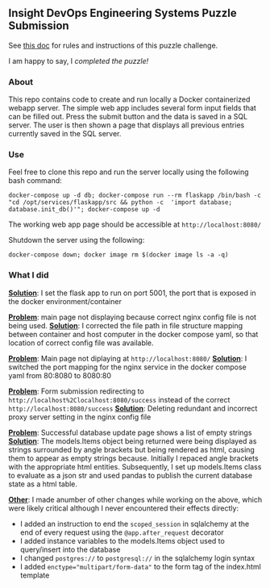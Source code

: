 ## Insight DevOps Engineering Systems Puzzle Submission

See [this doc](</Original Instructions.md>) for rules and instructions of this puzzle challenge.

I am happy to say, I *completed the puzzle!* 

### About
This repo contains code to create and run locally a Docker containerized webapp server. The simple web app includes several form input fields that can be filled out. Press the submit button and the data is saved in a  SQL server. The user is then shown a page that displays all previous entries currently saved in the SQL server.

### Use
Feel free to clone this repo and run the server locally using the following bash command:

```
docker-compose up -d db; docker-compose run --rm flaskapp /bin/bash -c "cd /opt/services/flaskapp/src && python -c  'import database; database.init_db()'"; docker-compose up -d
```

The working web app page should be accessible at `http://localhost:8080/`

Shutdown the server using the following:

```
docker-compose down; docker image rm $(docker image ls -a -q)
```



### What I did

<u>**Solution**</u>: I set the flask app to run on port 5001, the port that is exposed in the docker environment/container

<u>**Problem**</u>: main page not displaying because correct nginx config file is not being used.
<u>**Solution**</u>: I corrected the file path in  file structure mapping between container and host computer in the docker compose yaml, so that location of correct config file was available.

<u>**Problem**</u>:  Main page not diplaying at `http://localhost:8080/`
<u>**Solution**</u>:  I switched the port mapping for the nginx service in the docker compose yaml from 80:8080 to 8080:80

<u>**Problem**</u>:  Form submission redirecting to `http://localhost%2Clocalhost:8080/success` instead of the correct `http://localhost:8080/success` 
<u>**Solution**</u>:  Deleting redundant and incorrect proxy server setting in the nginx config file

<u>**Problem**</u>:  Successful database update page shows a list of empty strings
<u>**Solution**</u>: The models.Items object being returned were being displayed as strings surrounded by angle brackets but being rendered as html, causing them to appear as empty strings because. Initially I repaced angle brackets with the appropriate html entities. Subsequently, I set up models.Items class to evaluate as a json str and used pandas to publish the current database state as a html table.

<u>**Other**</u>:
I made anumber of other changes while working on the above, which were likely critical although I never encountered their effects directly:

- I added an instruction to end the `scoped_session` in sqlalchemy at the end of every request using the `@app.after_request` decorator
- I added instance variables to the models.Items object used to query/insert into the database
- I changed `postgres://` to `postgresql://` in the sqlalchemy login syntax
- I added `enctype="multipart/form-data"` to the form tag of the index.html template
